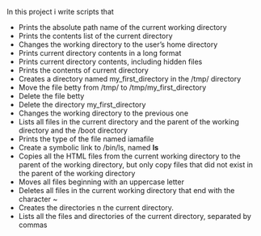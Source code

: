 In this project i write scripts that
* Prints the absolute path name of the current working directory
* Prints the contents list of the current directory
* Changes the working directory to the user’s home directory
* Prints current directory contents in a long format
* Prints current directory contents, including hidden files
* Prints the contents of current directory
* Creates a directory named my_first_directory in the /tmp/ directory
* Move the file betty from /tmp/ to /tmp/my_first_directory
* Delete the file betty
* Delete the directory my_first_directory
* Changes the working directory to the previous one
* Lists all files in the current directory and the parent of the 
  working directory and the /boot directory
* Prints the type of the file named iamafile
* Create a symbolic link to /bin/ls, named __ls__
* Copies all the HTML files from the current working directory to
  the parent of the working directory, but only copy files that 
  did not exist in the parent of the working directory 
* Moves all files beginning with an uppercase letter 
* Deletes all files in the current working directory that end with the 
  character ~
* Creates the directories n the current directory. 
* Lists all the files and directories of the current directory, 
  separated by commas


